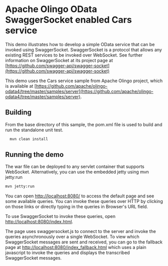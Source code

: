 Apache Olingo OData SwaggerSocket enabled Cars service
=================================================

This demo illustrates how to develop a simple OData
service that can be invoked using SwaggerSocket. SwaggerSocket is
a protocol that allows any existing REST services to be invoked
over WebSocket. See further information on SwaggerSocket at its
project page at
[https://github.com/swagger-api/swagger-socket](https://github.com/swagger-api/swagger-socket)

This demo uses the Cars service sample from Apache Olingo project, which is available at [https://github.com/apache/olingo-odata4/tree/master/samples/server](https://github.com/apache/olingo-odata4/tree/master/samples/server).

Building
--------
From the base directory of this sample, the pom.xml file
is used to build and run the standalone unit test.

```bash
  mvn clean install
```

Running the demo
------------------------
The war file can be deployed to any servlet container that supports WebSocket.
Alternatively, you can use the embedded jetty using mvn jetty:run


```bash
mvn jetty:run
```

You can open [http://localhost:8080/](http://localhost:8080/) to access the default page and see some available
queries. You can invoke these queries over HTTP by clicking on those links or directly typing
in the queries in Browser's URL field.

To use SwaggerSocket to invoke these queries, open [http://localhost:8080/index.html](http://localhost:8080/index.html).

The page uses swaggersocket.js to connect to the server and invoke
the queries asynchronously over a single WebSocket. To view which SwaggerSocket messages are sent and received, you can go to
the fallback page at [http://localhost:8080/index_fallback.html](http://localhost:8080/index_fallback.html) which uses a plain javascript to invoke the queries and displays the transcribed SwaggerSocket messages.



